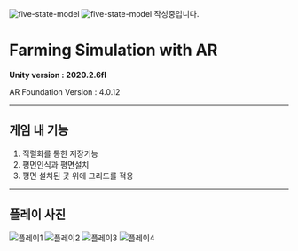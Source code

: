 ![five-state-model](https://user-images.githubusercontent.com/40491724/122676586-a473cd00-d219-11eb-8a33-22412f792855.png)
![five-state-model](https://user-images.githubusercontent.com/40491724/122676591-a9d11780-d219-11eb-87bb-ed0685a93ec0.png)
작성중입니다.

# **Farming Simulation with AR**

**Unity version : 2020.2.6fl**

AR Foundation Version : 4.0.12

---

## 게임 내 기능

1. 직렬화를 통한 저장기능
2. 평면인식과 평면설치
3. 평면 설치된 곳 위에 그리드를 적용








---
## 플레이 사진

![플레이1](https://user-images.githubusercontent.com/40491724/120630722-0e624780-c4a2-11eb-8f24-9b489b2d9b3e.jpg)
![플레이2](https://user-images.githubusercontent.com/40491724/120630726-0efade00-c4a2-11eb-8d3d-386da075f6b5.jpg)
![플레이3](https://user-images.githubusercontent.com/40491724/120630734-102c0b00-c4a2-11eb-86fa-c7bdef316af1.jpg)
![플레이4](https://user-images.githubusercontent.com/40491724/120630741-10c4a180-c4a2-11eb-8773-b3db1a19a3f7.jpg)
